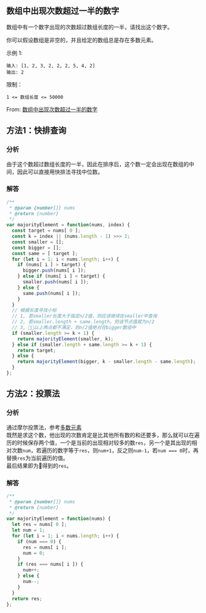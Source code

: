 ## 数组中出现次数超过一半的数字
数组中有一个数字出现的次数超过数组长度的一半，请找出这个数字。

你可以假设数组是非空的，并且给定的数组总是存在多数元素。


示例 1:
```
输入: [1, 2, 3, 2, 2, 2, 5, 4, 2]
输出: 2
```

限制：
```
1 <= 数组长度 <= 50000
```
From: [数组中出现次数超过一半的数字](https://leetcode-cn.com/problems/shu-zu-zhong-chu-xian-ci-shu-chao-guo-yi-ban-de-shu-zi-lcof)

## 方法1：快排查询

### 分析
由于这个数超过数组长度的一半，因此在排序后，这个数一定会出现在数组的中间，因此可以直接用快排法寻找中位数。

### 解答
```javascript
/**
 * @param {number[]} nums
 * @return {number}
 */
var majorityElement = function(nums, index) {
  const target = nums[ 0 ];
  const k = index || (nums.length - 1) >>> 1;
  const smaller = [];
  const bigger = [];
  const same = [ target ];
  for (let i = 1; i < nums.length; i++) {
    if (nums[ i ] > target) {
      bigger.push(nums[ i ]);
    } else if (nums[ i ] < target) {
      smaller.push(nums[ i ]);
    } else {
      same.push(nums[ i ]);
    }
  }
  // 根据长度寻找小标
  // 1, 若smaller长度大于指定n/2值，则应该继续在smaller中查询
  // 2, 若smaller.length + same.length，则该节点值就为n/2
  // 3, 以上两点都不满足，则n/2值绝对在bigger数组中
  if (smaller.length >= k + 1) {
    return majorityElement(smaller, k);
  } else if (smaller.length + same.length >= k + 1) {
    return target;
  } else {
    return majorityElement(bigger, k - smaller.length - same.length);
  }
};
```

## 方法2：投票法

### 分析
通过摩尔投票法，参考[多数元素](https://leetcode-cn.com/problems/majority-element/)  
既然是求这个数，他出现的次数肯定是比其他所有数的和还要多，那么就可以在遍历的时候保存两个值，一个是当前的出现相对较多的数`res`，另一个是其出现的相对次数`num`，若遍历的数字等于`res`，则`num+1`，反之则`num-1`，若`num === 0`时，再替换`res`为当前遍历的值。  
最后结果即为得到的`res`。

### 解答
```javascript
/**
 * @param {number[]} nums
 * @return {number}
 */
var majorityElement = function(nums) {
  let res = nums[ 0 ];
  let num = 1;
  for (let i = 1; i < nums.length; i++) {
    if (num === 0) {
      res = nums[ i ];
      num = 0;
    }
    if (res === nums[ i ]) {
      num++;
    } else {
      num--;
    }
  }
  return res;
};
```